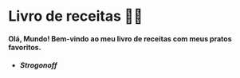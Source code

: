 # Livro de receitas :man_cook:

#### Olá, Mundo! Bem-vindo ao meu livro de receitas com meus pratos favoritos.

- ##### Strogonoff

